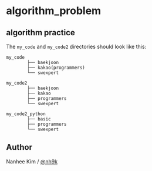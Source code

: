 # algorithm_problem

## algorithm practice  

The `my_code` and `my_code2` directories should look like this:

	my_code
            ├── baekjoon
            ├── kakao(programmers)
            └── swexpert

	my_code2
            ├── baekjoon
            ├── kakao
            ├── programmers
            └── swexpert

	my_code2_python
            ├── basic
            ├── programmers
            └── swexpert

## Author
Nanhee Kim / [@nh9k](https://github.com/nh9k)
